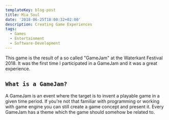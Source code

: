```yaml
---
templateKey: blog-post
title: Mia Soul
date: '2018-06-25T18:00:32+02:00'
description: Creating Game Experiences
tags:
  - Games
  - Entertainment
  - Software-Development
---
```

This game is the result of a so called "GameJam" at the Waterkant Festival 2018. It was the first time I participated in a GameJam and it was a great experience.

## **`What is a GameJam?`**

A GameJam is an event where the target is to invent a playable game in a given time period. If you're not that familiar with programming or working with game engine you can still create a game concept and present it. Every GameJam has a theme which the game should somehow be related to.

